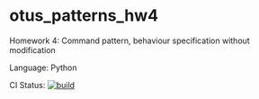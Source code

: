 # otus_patterns_hw4
Homework 4: Command pattern, behaviour specification without modification

Language: Python

CI Status: [![build](https://github.com/mihsamusev/otus_patterns_hw4/actions/workflows/build.yaml/badge.svg)](https://github.com/mihsamusev/otus_patterns_hw3/actions/workflows/build.yaml)